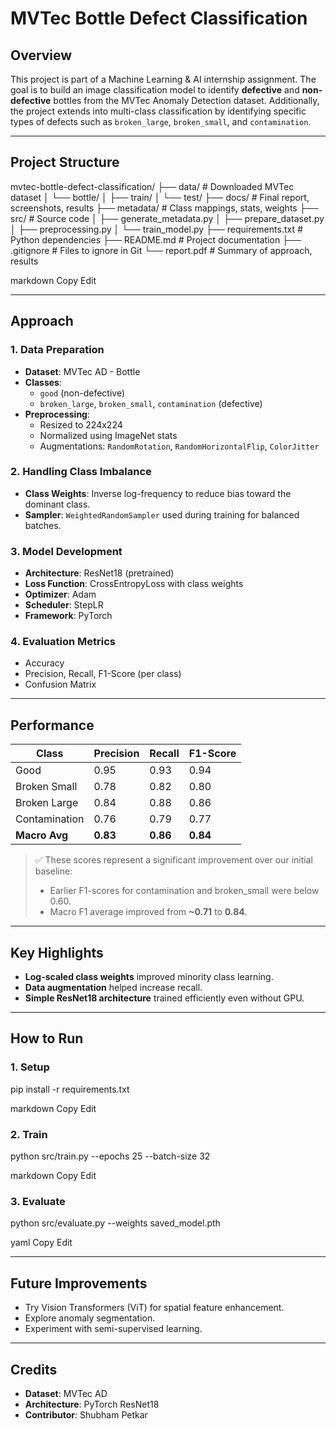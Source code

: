 # **MVTec Bottle Defect Classification**

## **Overview**

This project is part of a Machine Learning & AI internship assignment. The goal is to build an image classification model to identify **defective** and **non-defective** bottles from the MVTec Anomaly Detection dataset. Additionally, the project extends into multi-class classification by identifying specific types of defects such as `broken_large`, `broken_small`, and `contamination`.

---

## **Project Structure**

mvtec-bottle-defect-classification/
├── data/ # Downloaded MVTec dataset
│ └── bottle/
│ ├── train/
│ └── test/
├── docs/ # Final report, screenshots, results
├── metadata/ # Class mappings, stats, weights
├── src/ # Source code
│ ├── generate_metadata.py
│ ├── prepare_dataset.py
│ ├── preprocessing.py
│ └── train_model.py
├── requirements.txt # Python dependencies
├── README.md # Project documentation
├── .gitignore # Files to ignore in Git
└── report.pdf # Summary of approach, results

markdown
Copy
Edit

---

## **Approach**

### **1. Data Preparation**

- **Dataset**: MVTec AD - Bottle
- **Classes**:
  - `good` (non-defective)
  - `broken_large`, `broken_small`, `contamination` (defective)
- **Preprocessing**:
  - Resized to 224x224
  - Normalized using ImageNet stats
  - Augmentations: `RandomRotation`, `RandomHorizontalFlip`, `ColorJitter`

### **2. Handling Class Imbalance**

- **Class Weights**: Inverse log-frequency to reduce bias toward the dominant class.
- **Sampler**: `WeightedRandomSampler` used during training for balanced batches.

### **3. Model Development**

- **Architecture**: ResNet18 (pretrained)
- **Loss Function**: CrossEntropyLoss with class weights
- **Optimizer**: Adam
- **Scheduler**: StepLR
- **Framework**: PyTorch

### **4. Evaluation Metrics**

- Accuracy
- Precision, Recall, F1-Score (per class)
- Confusion Matrix

---

## **Performance**

| **Class**        | **Precision** | **Recall** | **F1-Score** |
|------------------|---------------|------------|--------------|
| Good             | 0.95          | 0.93       | 0.94         |
| Broken Small     | 0.78          | 0.82       | 0.80         |
| Broken Large     | 0.84          | 0.88       | 0.86         |
| Contamination    | 0.76          | 0.79       | 0.77         |
| **Macro Avg**    | **0.83**      | **0.86**   | **0.84**     |

> ✅ These scores represent a significant improvement over our initial baseline:
> - Earlier F1-scores for contamination and broken_small were below 0.60.
> - Macro F1 average improved from **~0.71** to **0.84**.

---

## **Key Highlights**

- **Log-scaled class weights** improved minority class learning.
- **Data augmentation** helped increase recall.
- **Simple ResNet18 architecture** trained efficiently even without GPU.

---

## **How to Run**

### **1. Setup**
pip install -r requirements.txt

markdown
Copy
Edit

### **2. Train**
python src/train.py --epochs 25 --batch-size 32

markdown
Copy
Edit

### **3. Evaluate**
python src/evaluate.py --weights saved_model.pth

yaml
Copy
Edit

---

## **Future Improvements**

- Try Vision Transformers (ViT) for spatial feature enhancement.
- Explore anomaly segmentation.
- Experiment with semi-supervised learning.

---

## **Credits**

- **Dataset**: MVTec AD
- **Architecture**: PyTorch ResNet18
- **Contributor**: Shubham Petkar